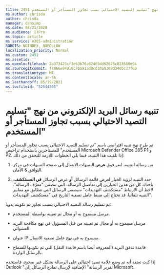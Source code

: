 ```yaml
---
title: 2491 تنبيه رسائل البريد الإلكتروني من نهج "تسليم التصيد الاحتيالي بسبب تجاوز المستأجر أو المستخدم"
ms.author: chrisda
author: chrisda
manager: dansimp
ms.date: 04/21/2020
ms.audience: ITPro
ms.topic: article
ms.service: o365-administration
ROBOTS: NOINDEX, NOFOLLOW
localization_priority: Normal
ms.custom: 2491
ms.assetid: ''
ms.openlocfilehash: 2b373423cf3e63b76a62465dd62076c023580e94
ms.sourcegitcommit: f4866e94918c7b591ad0cd3b58169d340bcc7f00
ms.translationtype: MT
ms.contentlocale: ar-SA
ms.lasthandoff: 05/19/2021
ms.locfileid: "52544565"
---
```

# <a name="alert-email-messages-from-the-phish-delivered-due-to-tenant-or-user-override-policy"></a>تنبيه رسائل البريد الإلكتروني من نهج "تسليم التصيد الاحتيالي بسبب تجاوز المستأجر أو المستخدم"

تم طرح نهج تنبيه افتراضي باسم "تم تسليم التصيد الاحتيالي بسبب تجاوز المستأجر أو المستخدم" للمستأجرين باستخدام تراخيص Microsoft Defender Office 365 P1 و P2. إذا تلقيت هذا التنبيه، فيما يلي الخطوات اللازمة للتحقق من ذلك:

1. من رسالة التنبيه، انقر فوق **عرض** التنبيهات الانتقال إلى صفحة التنبيهات في مركز التوافق & الأمان. 

2. حدد التنبيه لرؤية الخيار لعرض قائمة الرسائل **أو** عرض الرسائل **في المستكشف**. يأخذك كل من هذين الخيارين إلى تفاصيل الرسالة، التي تتضمن "معرّف الرسالة". لاحظ أن الارتباط "مستكشف التهديدات" سيصفي الرسائل التي تتطابق مع معايير التنبيه تلقائيا. قد تحتاج إلى ضبط عامل تصفية التاريخ في "مستكشف التهديدات".

تم تسليم رسالة التصيد الاحتيالي بسبب تجاوز تم تكوينه يدويا:

- مرسل مسموح به أو مجال تم تعيينه بواسطة المستخدم.

- مرسل مسموح به أو مجال تم تعيينه من قبل المسؤول في نهج مكافحة البريد العشوائي.

- عنوان IP مسموح به في نهج عامل تصفية الاتصال.

- قاعدة تدفق البريد (المعروفة أيضا باسم قاعدة النقل) التي تم تكوينها للسماح بالرسائل الواردة.

إذا كنت تعتقد أنه تم وضع علامة تصيد احتيالي على الرسالة بشكل غير صحيح، فاستخدم Outlook "تقرير الرسالة" الإضافية لإرسال نماذج الرسائل إلى Microsoft. [](https://support.office.com/article/b5caa9f1-cdf3-4443-af8c-ff724ea719d2)
